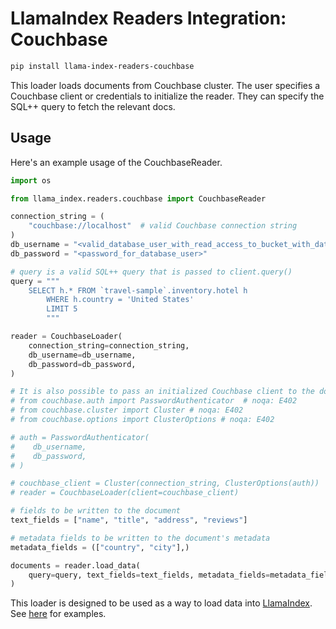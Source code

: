 # LlamaIndex Readers Integration: Couchbase

```bash
pip install llama-index-readers-couchbase
```

This loader loads documents from Couchbase cluster.
The user specifies a Couchbase client or credentials to initialize the reader. They can specify the SQL++ query to
fetch the relevant docs.

## Usage

Here's an example usage of the CouchbaseReader.

```python
import os

from llama_index.readers.couchbase import CouchbaseReader

connection_string = (
    "couchbase://localhost"  # valid Couchbase connection string
)
db_username = "<valid_database_user_with_read_access_to_bucket_with_data>"
db_password = "<password_for_database_user>"

# query is a valid SQL++ query that is passed to client.query()
query = """
    SELECT h.* FROM `travel-sample`.inventory.hotel h
        WHERE h.country = 'United States'
        LIMIT 5
        """

reader = CouchbaseLoader(
    connection_string=connection_string,
    db_username=db_username,
    db_password=db_password,
)

# It is also possible to pass an initialized Couchbase client to the document loader
# from couchbase.auth import PasswordAuthenticator  # noqa: E402
# from couchbase.cluster import Cluster # noqa: E402
# from couchbase.options import ClusterOptions # noqa: E402

# auth = PasswordAuthenticator(
#    db_username,
#    db_password,
# )

# couchbase_client = Cluster(connection_string, ClusterOptions(auth))
# reader = CouchbaseLoader(client=couchbase_client)

# fields to be written to the document
text_fields = ["name", "title", "address", "reviews"]

# metadata fields to be written to the document's metadata
metadata_fields = (["country", "city"],)

documents = reader.load_data(
    query=query, text_fields=text_fields, metadata_fields=metadata_fields
)
```

This loader is designed to be used as a way to load data into [LlamaIndex](https://github.com/run-llama/llama_index/). See [here](https://github.com/run-llama/llama-hub/tree/main) for examples.
